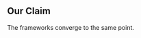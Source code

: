 ## Our Claim

The frameworks converge to the same point. <!-- .element: class="fragment" data-fragment-index="0" -->
